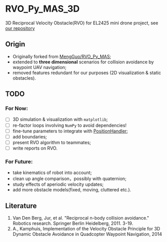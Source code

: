 # RVO_Py_MAS_3D
3D Reciprocal Velocity Obstacle(RVO) for EL2425 mini drone project, see [our repository](https://github.com/jolilj/el2425_bitcraze)

## Origin
 - Originally forked from [MengGuo/RVO_Py_MAS](https://github.com/MengGuo/RVO_Py_MAS);
 - extended to **three dimensional** scenarios for collision avoidance by waypoint UAV navigation;
 - removed features redundant for our purposes (2D visualization & static obstacles).
 
## TODO

### For Now:

- [ ] 3D simulation & visualization with `matplotlib`;
- [ ] re-factor loops involving `NumPy` to avoid dependencies!
- [ ] fine-tune parameters to integrate with [PositionHandler](https://github.com/jolilj/el2425_bitcraze/blob/master/scripts/position_handler.py);
- [ ] add boundaries;
- [ ] present RVO algorithm to teammates;
- [ ] write reports on RVO.
 
### For Future:

 - take kinematics of robot into account;
 - clean up angle comparison，possibly with quaternion;
 - study effects of aperiodic velocity updates;
 - add more obstacle models(fixed, moving, cluttered etc.).
 
## Literature

1. Van Den Berg, Jur, et al. "Reciprocal n-body collision avoidance." Robotics research. Springer Berlin Heidelberg, 2011. 3-19.
2. A., Kamphuis, Implementation of the Velocity Obstacle Principle for 3D Dynamic Obstacle Avoidance in Quadcopter Waypoint Navigation,  2014
 
